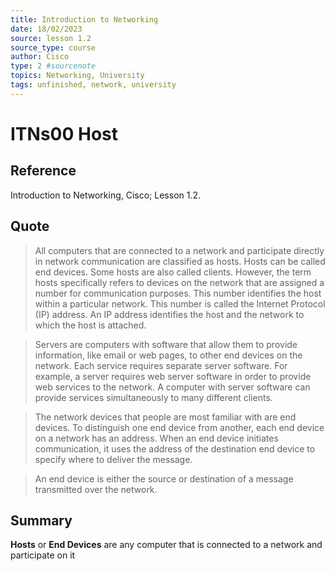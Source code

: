 ```yaml
---
title: Introduction to Networking
date: 18/02/2023
source: lesson 1.2
source_type: course
author: Cisco
type: 2 #sourcenote
topics: Networking, University
tags: unfinished, network, university
---
```

# ITNs00 Host

## **Reference**
Introduction to Networking, Cisco; Lesson 1.2.

## **Quote**
> All computers that are connected to a network and participate directly in network communication are classified as hosts. Hosts can be called end devices. Some hosts are also called clients. However, the term hosts specifically refers to devices on the network that are assigned a number for communication purposes. This number identifies the host within a particular network. This number is called the Internet Protocol (IP) address. An IP address identifies the host and the network to which the host is attached.

> Servers are computers with software that allow them to provide information, like email or web pages, to other end devices on the network. Each service requires separate server software. For example, a server requires web server software in order to provide web services to the network. A computer with server software can provide services simultaneously to many different clients.

> The network devices that people are most familiar with are end devices. To distinguish one end device from another, each end device on a network has an address. When an end device initiates communication, it uses the address of the destination end device to specify where to deliver the message.

> An end device is either the source or destination of a message transmitted over the network.

## **Summary**
**Hosts** or **End Devices** are any computer that is connected to a network and participate on it